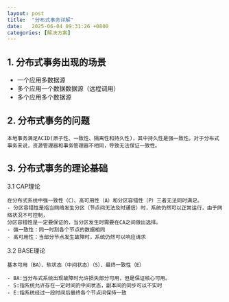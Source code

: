 ```yaml
---
layout: post
title:  "分布式事务详解"
date:   2025-06-04 09:31:26 +0800
categories: [解决方案]
---
```

## 1. 分布式事务出现的场景

- 一个应用多数据源
- 多个应用一个数据数据源（远程调用）
- 多个应用多个数据源 

## 2. 分布式事务的问题

```
本地事务满足ACID(原子性、一致性、隔离性和持久性)，其中持久性是强一致性。对于分布式事务来说，资源管理器和事务管理器不相同，导致无法保证一致性。
```

## 3. 分布式事务的理论基础

3.1 CAP理论

```
在分布式系统中强一致性（C）、高可用性（A）和分区容错性（P）三者无法同时满足。
- 分区容错性是指当网络发生分区（节点间无法及时通信）时，系统仍然可以正常运行，由于网络状况不可控制，
分区容错性是一定要保证的，当分区发生时需要在CA之间做出选择。
- 强一致性：同一时刻各个节点的数据相同
- 高可用性：当部分节点发生故障时，系统仍然可以响应请求

```
3.2 BASE理论

```
基本可用（BA）、软状态（中间状态）（S）、最终一致性（E）

- BA:当分布式系统出现故障时允许损失部分可用，但是保证核心可用。
- S:指系统允许存在一定时间的中间状态，副本间的同步可以不实时
- E:指系统经过一段时间后最终各个节点间保持一致
```